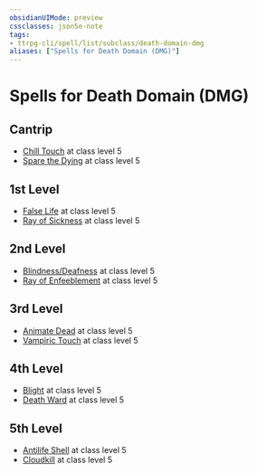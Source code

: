 ```yaml
---
obsidianUIMode: preview
cssclasses: json5e-note
tags:
- ttrpg-cli/spell/list/subclass/death-domain-dmg
aliases: ["Spells for Death Domain (DMG)"]
---
```

# Spells for Death Domain (DMG)

## Cantrip

- [Chill Touch](/CLI/spells/chill-touch.md "PHB") at class level 5
- [Spare the Dying](/CLI/spells/spare-the-dying.md "PHB") at class level 5

## 1st Level

- [False Life](/CLI/spells/false-life.md "PHB") at class level 5
- [Ray of Sickness](/CLI/spells/ray-of-sickness.md "PHB") at class level 5

## 2nd Level

- [Blindness/Deafness](/CLI/spells/blindness-deafness.md "PHB") at class level 5
- [Ray of Enfeeblement](/CLI/spells/ray-of-enfeeblement.md "PHB") at class level 5

## 3rd Level

- [Animate Dead](/CLI/spells/animate-dead.md "PHB") at class level 5
- [Vampiric Touch](/CLI/spells/vampiric-touch.md "PHB") at class level 5

## 4th Level

- [Blight](/CLI/spells/blight.md "PHB") at class level 5
- [Death Ward](/CLI/spells/death-ward.md "PHB") at class level 5

## 5th Level

- [Antilife Shell](/CLI/spells/antilife-shell.md "PHB") at class level 5
- [Cloudkill](/CLI/spells/cloudkill.md "PHB") at class level 5